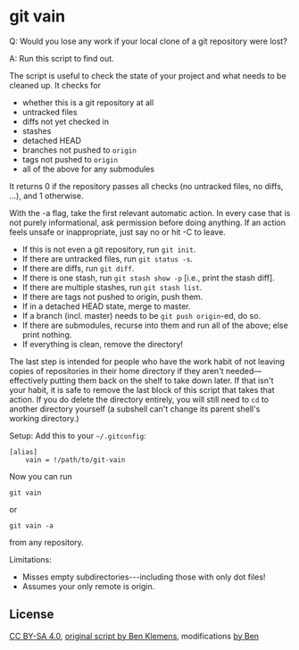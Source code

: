 # git vain

Q: Would you lose any work if your local clone of a git repository were lost?  

A: Run this script to find out.

The script is useful to check the state of your project and what needs to be cleaned up. It checks for

 * whether this is a git repository at all  
 * untracked files  
 * diffs not yet checked in  
 * stashes  
 * detached HEAD  
 * branches not pushed to `origin`  
 * tags not pushed to `origin`
 * all of the above for any submodules

It returns 0 if the repository passes all checks (no untracked files, no diffs, ...), and 1 otherwise.

With the -a flag, take the first relevant automatic action. In every case that is not purely
informational, ask permission
before doing anything. If an action feels unsafe or inappropriate, just say no or hit <ctrl>-C to leave.

 * If this is not even a git repository, run `git init`.
 * If there are untracked files, run `git status -s`.
 * If there are diffs, run `git diff`.
 * If there is one stash, run `git stash show -p` [i.e., print the stash diff].
 * If there are multiple stashes, run `git stash list`.
 * If there are tags not pushed to origin, push them.
 * If in a detached HEAD state, merge to master.
 * If a branch (incl. master) needs to be `git push origin`-ed, do so.
 * If there are submodules, recurse into them and run all of the above; else print nothing.
 * If everything is clean, remove the directory!

The last step is intended for people who have the work habit of not leaving copies of
repositories in their home directory if they aren't needed—effectively putting them
back on the shelf to take down later. If that isn't your habit, it is safe to remove the
last block of this script that takes that action. If you do delete the directory entirely,
you will still need to `cd` to another directory yourself (a subshell can't change
its parent shell's working directory.)

Setup:
Add this to your `~/.gitconfig`:

```
[alias]
    vain = !/path/to/git-vain
```

Now you can run

`git vain`

or 

`git vain -a`

from any repository.

Limitations:

* Misses empty subdirectories---including those with only dot files!
* Assumes your only remote is origin.

## License

[CC BY-SA 4.0](https://creativecommons.org/licenses/by-sa/4.0/), [original script by Ben Klemens](http://modelingwithdata.org/arch/00000194.htm), modifications [by Ben](https://github.com/b-k/git-isclean/tree/master)
